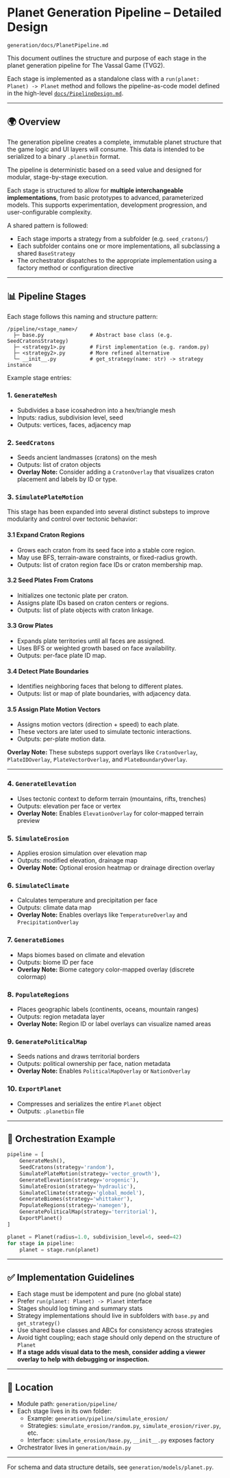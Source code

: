 # Planet Generation Pipeline – Detailed Design

`generation/docs/PlanetPipeline.md`

This document outlines the structure and purpose of each stage in the planet generation pipeline for The Vassal Game (TVG2).

Each stage is implemented as a standalone class with a `run(planet: Planet) -> Planet` method and follows the pipeline-as-code model defined in the high-level [`docs/PipelineDesign.md`](../../docs/PipelineDesign.md).

---

## 🌍 Overview

The generation pipeline creates a complete, immutable planet structure that the game logic and UI layers will consume. This data is intended to be serialized to a binary `.planetbin` format.

The pipeline is deterministic based on a seed value and designed for modular, stage-by-stage execution.

Each stage is structured to allow for **multiple interchangeable implementations**, from basic prototypes to advanced, parameterized models. This supports experimentation, development progression, and user-configurable complexity.

A shared pattern is followed:
- Each stage imports a strategy from a subfolder (e.g. `seed_cratons/`)
- Each subfolder contains one or more implementations, all subclassing a shared `BaseStrategy`
- The orchestrator dispatches to the appropriate implementation using a factory method or configuration directive

---

## 📊 Pipeline Stages

Each stage follows this naming and structure pattern:
```
/pipeline/<stage_name>/
  ├─ base.py               # Abstract base class (e.g. SeedCratonsStrategy)
  ├─ <strategy1>.py        # First implementation (e.g. random.py)
  ├─ <strategy2>.py        # More refined alternative
  └─ __init__.py           # get_strategy(name: str) -> strategy instance
```

Example stage entries:

### 1. `GenerateMesh`
- Subdivides a base icosahedron into a hex/triangle mesh
- Inputs: radius, subdivision level, seed
- Outputs: vertices, faces, adjacency map

### 2. `SeedCratons`
- Seeds ancient landmasses (cratons) on the mesh
- Outputs: list of craton objects
- **Overlay Note:** Consider adding a `CratonOverlay` that visualizes craton placement and labels by ID or type.

### 3. `SimulatePlateMotion`
This stage has been expanded into several distinct substeps to improve modularity and control over tectonic behavior:

#### 3.1 Expand Craton Regions
- Grows each craton from its seed face into a stable core region.
- May use BFS, terrain-aware constraints, or fixed-radius growth.
- Outputs: list of craton region face IDs or craton membership map.

#### 3.2 Seed Plates From Cratons
- Initializes one tectonic plate per craton.
- Assigns plate IDs based on craton centers or regions.
- Outputs: list of plate objects with craton linkage.

#### 3.3 Grow Plates
- Expands plate territories until all faces are assigned.
- Uses BFS or weighted growth based on face availability.
- Outputs: per-face plate ID map.

#### 3.4 Detect Plate Boundaries
- Identifies neighboring faces that belong to different plates.
- Outputs: list or map of plate boundaries, with adjacency data.

#### 3.5 Assign Plate Motion Vectors
- Assigns motion vectors (direction + speed) to each plate.
- These vectors are later used to simulate tectonic interactions.
- Outputs: per-plate motion data.

**Overlay Note:** These substeps support overlays like `CratonOverlay`, `PlateIDOverlay`, `PlateVectorOverlay`, and `PlateBoundaryOverlay`.

---
### 4. `GenerateElevation`
- Uses tectonic context to deform terrain (mountains, rifts, trenches)
- Outputs: elevation per face or vertex
- **Overlay Note:** Enables `ElevationOverlay` for color-mapped terrain preview

### 5. `SimulateErosion`
- Applies erosion simulation over elevation map
- Outputs: modified elevation, drainage map
- **Overlay Note:** Optional erosion heatmap or drainage direction overlay

### 6. `SimulateClimate`
- Calculates temperature and precipitation per face
- Outputs: climate data map
- **Overlay Note:** Enables overlays like `TemperatureOverlay` and `PrecipitationOverlay`

### 7. `GenerateBiomes`
- Maps biomes based on climate and elevation
- Outputs: biome ID per face
- **Overlay Note:** Biome category color-mapped overlay (discrete colormap)

### 8. `PopulateRegions`
- Places geographic labels (continents, oceans, mountain ranges)
- Outputs: region metadata layer
- **Overlay Note:** Region ID or label overlays can visualize named areas

### 9. `GeneratePoliticalMap`
- Seeds nations and draws territorial borders
- Outputs: political ownership per face, nation metadata
- **Overlay Note:** Enables `PoliticalMapOverlay` or `NationOverlay`

### 10. `ExportPlanet`
- Compresses and serializes the entire `Planet` object
- Outputs: `.planetbin` file

---

## 🔧 Orchestration Example

```python
pipeline = [
    GenerateMesh(),
    SeedCratons(strategy='random'),
    SimulatePlateMotion(strategy='vector_growth'),
    GenerateElevation(strategy='orogenic'),
    SimulateErosion(strategy='hydraulic'),
    SimulateClimate(strategy='global_model'),
    GenerateBiomes(strategy='whittaker'),
    PopulateRegions(strategy='namegen'),
    GeneratePoliticalMap(strategy='territorial'),
    ExportPlanet()
]

planet = Planet(radius=1.0, subdivision_level=6, seed=42)
for stage in pipeline:
    planet = stage.run(planet)
```

---

## ✅ Implementation Guidelines

- Each stage must be idempotent and pure (no global state)
- Prefer `run(planet: Planet) -> Planet` interface
- Stages should log timing and summary stats
- Strategy implementations should live in subfolders with `base.py` and `get_strategy()`
- Use shared base classes and ABCs for consistency across strategies
- Avoid tight coupling; each stage should only depend on the structure of `Planet`
- **If a stage adds visual data to the mesh, consider adding a viewer overlay to help with debugging or inspection.**

---

## 📁 Location
- Module path: `generation/pipeline/`
- Each stage lives in its own folder:
  - Example: `generation/pipeline/simulate_erosion/`
  - Strategies: `simulate_erosion/random.py`, `simulate_erosion/river.py`, etc.
  - Interface: `simulate_erosion/base.py`, `__init__.py` exposes factory
- Orchestrator lives in `generation/main.py`

---

For schema and data structure details, see `generation/models/planet.py`.
